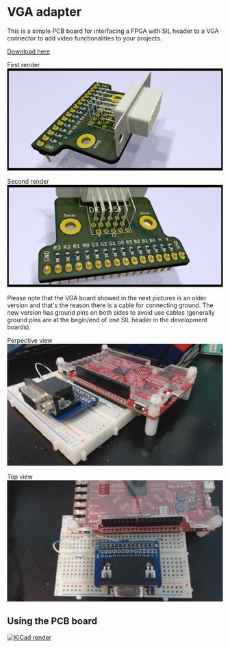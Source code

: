 # VGA adapter
This is a simple PCB board for interfacing a FPGA with SIL header to a VGA connector to add video functionalities to your projects.

[Download here](https://github.com/hasecilu/VGA/archive/master.zip)

First render
![KiCad render](photos/VGA1.png)

Second render
![KiCad render](photos/VGA2.png)

Please note that the VGA board showed in the next pictures is an older version and that's the reason there is a cable for connecting ground.
The new version has ground pins on both sides to avoid use cables (generally ground pins are at the begin/end of one SIL header in the development boards).

Perpective view
![photo1](photos/VGA_and_FPGA1.jpg)

Top view
![photo2](photos/VGA_and_FPGA2.jpg)

## Using the PCB board

[![KiCad render](photos/VGA.gif)](https://www.youtube.com/watch?v=zfjPtc4_cl0)
